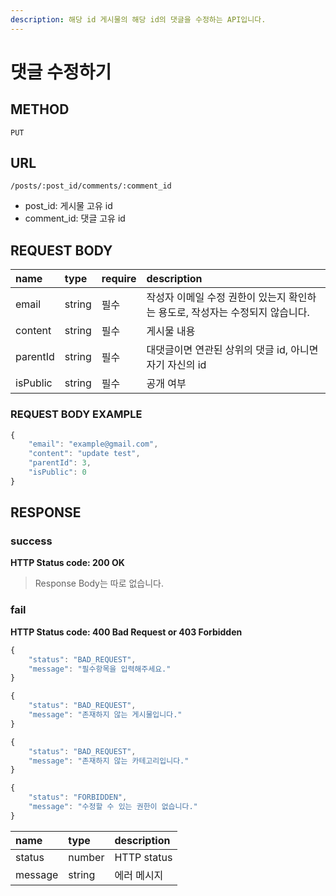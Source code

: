 ```yaml
---
description: 해당 id 게시물의 해당 id의 댓글을 수정하는 API입니다.
---
```


# 댓글 수정하기

## METHOD

```text
PUT
```

## URL

```text
/posts/:post_id/comments/:comment_id
```

* post\_id: 게시물 고유 id
* comment\_id: 댓글 고유 id

## REQUEST BODY

| name | type | require | description |
| :--- | :--- | :--- | :--- |
| email | string | 필수 | 작성자 이메일  수정 권한이 있는지 확인하는 용도로, 작성자는 수정되지 않습니다. |
| content | string | 필수 | 게시물 내용 |
| parentId | string | 필수 | 대댓글이면 연관된 상위의 댓글 id, 아니면 자기 자신의 id |
| isPublic | string | 필수 | 공개 여부 |

### REQUEST BODY EXAMPLE

```javascript
{
    "email": "example@gmail.com",
    "content": "update test",
    "parentId": 3,
    "isPublic": 0
}
```

## RESPONSE

### success

**HTTP Status code: 200 OK**

> Response Body는 따로 없습니다.

### fail

**HTTP Status code: 400 Bad Request or 403 Forbidden**

```javascript
{
    "status": "BAD_REQUEST",
    "message": "필수항목을 입력해주세요."
}
```

```javascript
{
    "status": "BAD_REQUEST",
    "message": "존재하지 않는 게시물입니다."
}
```

```javascript
{
    "status": "BAD_REQUEST",
    "message": "존재하지 않는 카테고리입니다."
}
```

```javascript
{
    "status": "FORBIDDEN",
    "message": "수정할 수 있는 권한이 없습니다."
}
```

| name | type | description |
| :--- | :--- | :--- |
| status | number | HTTP status |
| message | string | 에러 메시지 |

